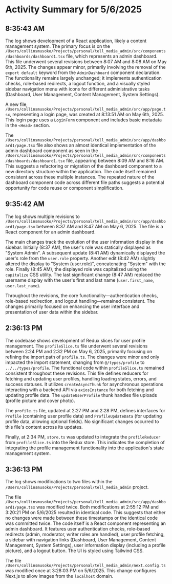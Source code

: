 # Activity Summary for 5/6/2025

## 8:35:43 AM
The log shows development of a React application, likely a content management system.  The primary focus is on the `/Users/collinsmusoko/Projects/personal/tell_media_admin/src/components/dashboards/dashboard1.tsx` file, which represents an admin dashboard.  This file underwent several revisions between 8:07 AM and 8:08 AM on May 6th, 2025.  The changes appear minor, primarily involving the removal of the `export default` keyword from the `AdminDashboard` component declaration. The functionality remains largely unchanged; it implements authentication checks, role-based redirects, a logout function, and a visually styled sidebar navigation menu with icons for different administrative tasks (Dashboard, User Management, Content Management, System Settings).

A new file, `/Users/collinsmusoko/Projects/personal/tell_media_admin/src/app/page.tsx`, representing a login page, was created at 8:13:51 AM on May 6th, 2025. This login page uses a `LoginForm` component and includes basic metadata in the `<Head>` section.

The `/Users/collinsmusoko/Projects/personal/tell_media_admin/src/app/dashboard1/page.tsx` file also shows an almost identical implementation of the admin dashboard component as seen in the `/Users/collinsmusoko/Projects/personal/tell_media_admin/src/components/dashboards/dashboard1.tsx` file, appearing between 8:09 AM and 8:16 AM.  This suggests a refactoring or migration of the dashboard component to a new directory structure within the application.  The code itself remained consistent across these multiple instances.  The repeated nature of the dashboard component code across different file paths suggests a potential opportunity for code reuse or component simplification.


## 9:35:42 AM
The log shows multiple revisions to `/Users/collinsmusoko/Projects/personal/tell_media_admin/src/app/dashboard1/page.tsx` between 8:37 AM and 8:47 AM on May 6, 2025.  The file is a React component for an admin dashboard.

The main changes track the evolution of the user information display in the sidebar. Initially (8:37 AM), the user's role was statically displayed as "System Admin".  A subsequent update (8:41 AM) dynamically displayed the user's role from the `user.role` property.  Another edit (8:42 AM) slightly altered the display to "System {user.role}", concatenating "System" with the role.  Finally (8:45 AM), the displayed role was capitalized using the `capitalize` CSS utility.  The last significant change (8:47 AM) replaced the username display with the user's first and last name (`user.first_name`, `user.last_name`).

Throughout the revisions, the core functionality—authentication checks, role-based redirection, and logout handling—remained consistent.  The changes primarily focused on enhancing the user interface and presentation of user data within the sidebar.


## 2:36:13 PM
The codebase shows development of Redux slices for user profile management.  The `profileSlice.ts` file underwent several revisions between 2:24 PM and 2:32 PM on May 6, 2025, primarily focusing on refining the import path of  `profile.ts`. The changes were minor and only impacted the import statement, changing from  `@/types/profile` to `../../types/profile`. The functional code within `profileSlice.ts` remained consistent throughout these revisions. This file defines reducers for fetching and updating user profiles, handling loading states, errors, and success statuses. It utilizes `createAsyncThunk` for asynchronous operations interacting with a backend API via `axiosInstance` for both fetching and updating profile data.  The `updateUserProfile` thunk handles file uploads (profile picture and cover photo).

The `profile.ts` file, updated at 2:27 PM and 2:28 PM, defines interfaces for `Profile` (containing user profile data) and `ProfileUpdateData` (for updating profile data, allowing optional fields).  No significant changes occurred to this file's content across its updates.

Finally, at 2:34 PM, `store.ts` was updated to integrate the `profileReducer` from `profileSlice.ts` into the Redux store.  This indicates the completion of integrating the profile management functionality into the application's state management system.


## 3:36:13 PM
The log shows modifications to two files within the `/Users/collinsmusoko/Projects/personal/tell_media_admin` project.

The file `/Users/collinsmusoko/Projects/personal/tell_media_admin/src/app/dashboard1/page.tsx` was modified twice.  Both modifications at 2:55:12 PM and 3:20:21 PM on 5/6/2025 resulted in identical code. This suggests that either no changes were made between these timestamps or the identical code was committed twice.  The code itself is a React component representing an admin dashboard.  It features user authentication checks, role-based redirects (admin, moderator, writer roles are handled), user profile fetching, a sidebar with navigation links (Dashboard, User Management, Content Management, System Settings), user information display (including a profile picture), and a logout button.  The UI is styled using Tailwind CSS.

The file `/Users/collinsmusoko/Projects/personal/tell_media_admin/next.config.ts` was modified once at 3:28:03 PM on 5/6/2025. This change configures Next.js to allow images from the `localhost` domain.
